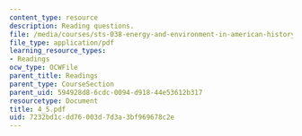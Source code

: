 ```yaml
---
content_type: resource
description: Reading questions.
file: /media/courses/sts-038-energy-and-environment-in-american-history-1705-2005-fall-2006/7232bd1cdd76003d7d3a3bf969678c2e_4_5.pdf
file_type: application/pdf
learning_resource_types:
- Readings
ocw_type: OCWFile
parent_title: Readings
parent_type: CourseSection
parent_uid: 594928d8-6cdc-0094-d918-44e53612b317
resourcetype: Document
title: 4_5.pdf
uid: 7232bd1c-dd76-003d-7d3a-3bf969678c2e
---
```

